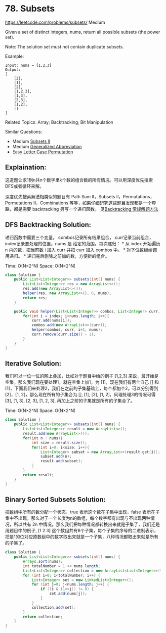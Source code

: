 # 78. Subsets
<https://leetcode.com/problems/subsets/>
Medium

Given a set of distinct integers, nums, return all possible subsets (the power set).

Note: The solution set must not contain duplicate subsets.

Example:

    Input: nums = [1,2,3]
    Output:
    [
        [3],
        [1],
        [2],
        [1,2,3],
        [1,3],
        [2,3],
        [1,2],
        []
    ]

Related Topics: Array; Backtracking; Bit Manipulation

Similar Questions: 
* Medium [Subsets II](https://leetcode.com/problems/subsets-ii/)
* Medium [Generalized Abbreviation](https://leetcode.com/problems/generalized-abbreviation/)
* Easy [Letter Case Permutation](https://leetcode.com/problems/letter-case-permutation/)


## Explaination: 
这道题让求1到n共n个数字里k个数的组合数的所有情况。可以用深度优先搜索DFS或者循环来解。

深度优先搜索解法相类似的题目有 Path Sum II，Subsets II，Permutations，Permutations II，Combinations 等等，如果仔细研究这些题目发现都是一个套路，都是需要 backtracking 另写一个递归函数。
见[Backtracking 常规解题方法](../summary/Backtracking%20常规解题方法.md)

## DFS Backtracking Solution: 
递归函数中需要三个变量， combos记录所有结果组合， curr记录当前组合， index记录要处理的位置，nums 是 给定的范围。每次递归：
    * 从 index 开始遍历 n 内的数，把当前数 i 加入 curr 并把 curr 加入 combos 中。
    * 对下位数继续调用递归。
    * 递归完后删除之前加的数，方便新的组合。

Time: O(N×2^N)
Space: O(N×2^N)

```java
class Solution {
    public List<List<Integer>> subsets(int[] nums) {
        List<List<Integer>> res = new ArrayList<>();
        res.add(new ArrayList<>());
        helper(res, new ArrayList<>(), 0, nums);
        return res;
    }

    public void helper(List<List<Integer>> combos, List<Integer> curr, int index, int[] nums){
        for(int i = index; i<nums.length; i++){
            curr.add(nums[i]);
            combos.add(new ArrayList<>(curr));
            helper(combos, curr, i+1, nums);
            curr.remove(curr.size() - 1);
        }
    }
}
```

## Iterative Solution: 
我们可以一位一位的网上叠加，比如对于题目中给的例子 [1,2,3] 来说，最开始是空集，那么我们现在要处理1，就在空集上加1，为 [1]，现在我们有两个自己 [] 和 [1]，下面我们来处理2，我们在之前的子集基础上，每个都加个2，可以分别得到 [2]，[1, 2]，那么现在所有的子集合为 [], [1], [2], [1, 2]，同理处理3的情况可得 [3], [1, 3], [2, 3], [1, 2, 3], 再加上之前的子集就是所有的子集合了。

Time: O(N×2^N)
Space: O(N×2^N)

```java
class Solution {
    public List<List<Integer>> subsets(int[] nums) {
        List<List<Integer>> result = new ArrayList<>();
        result.add(new ArrayList<>());
        for(int n : nums){
            int size = result.size();
            for(int i=0; i<size; i++){
                List<Integer> subset = new ArrayList<>(result.get(i));
                subset.add(n);
                result.add(subset);
            }
        }
        return result;
    }
}
```

## Binary Sorted Subsets Solution:
把数组中所有的数分配一个状态，true 表示这个数在子集中出现，false 表示在子集中不出现，那么对于一个长度为n的数组，每个数字都有出现与不出现两种情况，所以共有 2n 中情况，那么我们把每种情况都转换出来就是子集了，我们还是用题目中的例子, [1 2 3] 这个数组共有8个子集，每个子集的序号的二进制表示，把是1的位对应原数组中的数字取出来就是一个子集，八种情况都取出来就是所有的子集了。


```java
class Solution {
    public List<List<Integer>> subsets(int[] nums) {
        Arrays.sort(nums);
        int totalNumber = 1 << nums.length;
        List<List<Integer>> collection = new ArrayList<List<Integer>>(totalNumber);
        for (int i=0; i<totalNumber; i++) {
            List<Integer> set = new LinkedList<Integer>();
            for (int j=0; j<nums.length; j++) {
                if ((i & (1<<j)) != 0) {
                    set.add(nums[j]);
                }
            }
            collection.add(set);
        }
        return collection;
    }
}
```